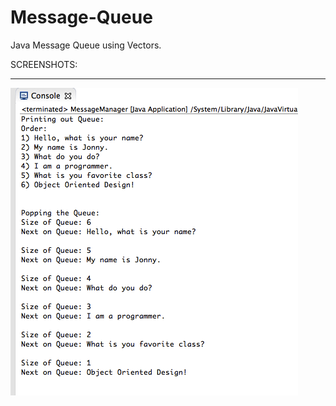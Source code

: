 Message-Queue
=============

Java Message Queue using Vectors.

SCREENSHOTS:
____________

![Alt text](screen1.png "Screenshot 1")
